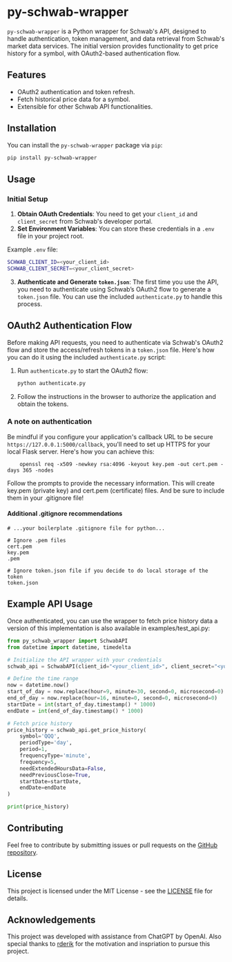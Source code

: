 # py-schwab-wrapper

`py-schwab-wrapper` is a Python wrapper for Schwab's API, designed to handle authentication, token management, and data retrieval from Schwab's market data services. The initial version provides functionality to get price history for a symbol, with OAuth2-based authentication flow.

## Features

- OAuth2 authentication and token refresh.
- Fetch historical price data for a symbol.
- Extensible for other Schwab API functionalities.

## Installation

You can install the `py-schwab-wrapper` package via `pip`:

```bash
pip install py-schwab-wrapper
```

## Usage

### Initial Setup

1. **Obtain OAuth Credentials**: You need to get your `client_id` and `client_secret` from Schwab's developer portal.
2. **Set Environment Variables**: You can store these credentials in a `.env` file in your project root.

Example `.env` file:

```bash
SCHWAB_CLIENT_ID=<your_client_id>
SCHWAB_CLIENT_SECRET=<your_client_secret>
```

3. **Authenticate and Generate `token.json`**:
   The first time you use the API, you need to authenticate using Schwab’s OAuth2 flow to generate a `token.json` file. You can use the included `authenticate.py` to handle this process.


## OAuth2 Authentication Flow

Before making API requests, you need to authenticate via Schwab's OAuth2 flow and store the access/refresh tokens in a `token.json` file. Here's how you can do it using the included `authenticate.py` script:

1. Run `authenticate.py` to start the OAuth2 flow:
    ```bash
    python authenticate.py
    ```
2. Follow the instructions in the browser to authorize the application and obtain the tokens.

### A note on authentication
Be mindful if you configure your application's callback URL to be secure `https://127.0.0.1:5000/callback`, you'll need to set up HTTPS for your local Flask server. Here's how you can achieve this:
```
    openssl req -x509 -newkey rsa:4096 -keyout key.pem -out cert.pem -days 365 -nodes
```
Follow the prompts to provide the necessary information. This will create key.pem (private key) and cert.pem (certificate) files. And be sure to include them in your .gitignore file!

#### Additional .gitignore recommendations
```
# ...your boilerplate .gitignore file for python...

# Ignore .pem files
cert.pem
key.pem
.pem

# Ignore token.json file if you decide to do local storage of the token
token.json
```

## Example API Usage

Once authenticated, you can use the wrapper to fetch price history data a version of this implementation is also available in examples/test_api.py:

```python
from py_schwab_wrapper import SchwabAPI
from datetime import datetime, timedelta

# Initialize the API wrapper with your credentials
schwab_api = SchwabAPI(client_id="<your_client_id>", client_secret="<your_client_secret>")

# Define the time range
now = datetime.now()
start_of_day = now.replace(hour=9, minute=30, second=0, microsecond=0)
end_of_day = now.replace(hour=16, minute=0, second=0, microsecond=0)
startDate = int(start_of_day.timestamp() * 1000)
endDate = int(end_of_day.timestamp() * 1000)

# Fetch price history
price_history = schwab_api.get_price_history(
    symbol='QQQ', 
    periodType='day', 
    period=1, 
    frequencyType='minute', 
    frequency=5, 
    needExtendedHoursData=False, 
    needPreviousClose=True, 
    startDate=startDate, 
    endDate=endDate
)

print(price_history)
```

## Contributing

Feel free to contribute by submitting issues or pull requests on the [GitHub repository](https://github.com/CodeAndCandlesticks/py-schwab-wrapper).

## License

This project is licensed under the MIT License - see the [LICENSE](LICENSE) file for details.

## Acknowledgements

This project was developed with assistance from ChatGPT by OpenAI. 
Also special thanks to [rderik]() for the motivation and inspriation to pursue this project.